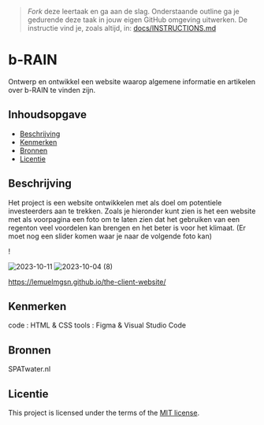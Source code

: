 > _Fork_ deze leertaak en ga aan de slag. Onderstaande outline ga je gedurende deze taak in jouw eigen GitHub omgeving uitwerken. De instructie vind je, zoals altijd, in: [docs/INSTRUCTIONS.md](docs/INSTRUCTIONS.md)

# b-RAIN

<!-- Geef je project een titel en schrijf in één zin wat het is -->
Ontwerp en ontwikkel een website waarop algemene informatie en artikelen over b-RAIN te vinden zijn.
## Inhoudsopgave

  * [Beschrijving](#beschrijving)
  * [Kenmerken](#kenmerken)
  * [Bronnen](#bronnen)
  * [Licentie](#licentie)

## Beschrijving
Het project is een website ontwikkelen met als doel om potentiele investeerders aan te trekken.
Zoals je hieronder kunt zien is het een website met als voorpagina een foto om te laten zien dat het gebruiken van een regenton veel voordelen kan brengen en het beter is voor het klimaat. (Er moet nog een slider komen waar je naar de volgende foto kan)
<!-- In de Beschrijving staat hoe je project er uit ziet, hoe het werkt en wat je er mee kan. -->
<!-- Voeg een mooie poster visual toe 📸 -->!
![2023-10-11](https://github.com/lemuelmgsn/the-client-website/assets/144004180/b16b7338-3b55-4b7a-922b-7eedc24c9805)
![2023-10-04 (8)](https://github.com/lemuelmgsn/the-client-website/assets/144004180/6458fbbd-320f-4138-8731-73f744fc0342)

<!-- Voeg een link toe naar Github Pages 🌐-->

https://lemuelmgsn.github.io/the-client-website/

## Kenmerken
code : HTML & CSS
tools : Figma & Visual Studio Code
<!-- Bij Kenmerken staat welke technieken zijn gebruikt en hoe. Wat is de HTML structuur? Wat zijn de belangrijkste dingen in CSS? Wat is er met Javascript gedaan en hoe? Misschien heb je een framwork of library gebruikt? -->

## Bronnen

SPATwater.nl


## Licentie

This project is licensed under the terms of the [MIT license](./LICENSE).
